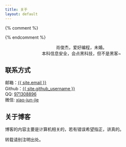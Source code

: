 ```yaml
---
title: 关于
layout: default
---
```


{% comment %}
<!-- <img src="http://7xiiha.com1.z0.glb.clouddn.com/media/img/hedcut.gif" class="img-circle img-responsive" title="{{ site.author }}"> -->
{% endcomment %}

<div class="img-responsive img-circle hedcut"></div>

<center>肖俊杰，爱好编程，未婚。</center>
<center>本科信息安全，会点黑科技，但不是黑客~</center>

<div class="row">
    <div class="col-md-6">
        <h2>联系方式</h2>
        <span><i class="icon-mail-alt"></i>邮箱：<a href="mailto:{{ site.email }}" target="_blank">{{ site.email }}</a></span><br>
        <span><i class="icon-github-circled"></i>Github：<a href="http://github.com/{{ site.github_username }}" target="_blank">{{ site.github_username }}</a></span><br>
        <span><i class="icon-qq"></i>QQ: <a href="http://wpa.qq.com/msgrd?V=1&Uin={{ site.qq_id }}" title="QQ" target="_blank">971308896</a></span><br>
        <span><i class="icon-wechat"></i>微信: <a href="#" title="wechat" target="_blank">xiao-jun-jie</a></span><br>
    </div>
    <div class="col-md-6">
        <h2>关于博客</h2>
        <p>博客的内容主要是计算机相关的，若有错误希望指正，讲真的。</p>
        <p>转载请别注明出处。</p>
    </div>
</div>
